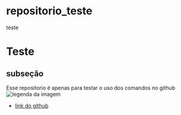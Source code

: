 # repositorio_teste
teste
# Teste
## subseção
Esse repositorio é apenas para testar o uso dos comandos no github
![legenda da imagem](https://t2.tudocdn.net/510706?w=646&h=284)
- [link do github](https://github.com/mariliamuniz)
